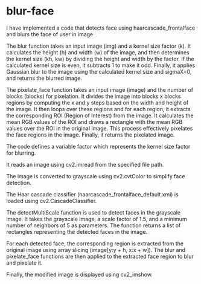# blur-face
I have implemented a code that detects face using haarcascade_frontalface and blurs the face of user in image

The blur function takes an input image (img) and a kernel size factor (k). It calculates the height (h) and width (w) of the image, and then determines the kernel size (kh, kw) by dividing the height and width by the factor. If the calculated kernel size is even, it subtracts 1 to make it odd. Finally, it applies Gaussian blur to the image using the calculated kernel size and sigmaX=0, and returns the blurred image.

The pixelate_face function takes an input image (image) and the number of blocks (blocks) for pixelation. It divides the image into blocks x blocks regions by computing the x and y steps based on the width and height of the image. It then loops over these regions and for each region, it extracts the corresponding ROI (Region of Interest) from the image. It calculates the mean RGB values of the ROI and draws a rectangle with the mean RGB values over the ROI in the original image. This process effectively pixelates the face regions in the image. Finally, it returns the pixelated image.

The code defines a variable factor which represents the kernel size factor for blurring.

It reads an image using cv2.imread from the specified file path.

The image is converted to grayscale using cv2.cvtColor to simplify face detection.

The Haar cascade classifier (haarcascade_frontalface_default.xml) is loaded using cv2.CascadeClassifier.

The detectMultiScale function is used to detect faces in the grayscale image. It takes the grayscale image, a scale factor of 1.5, and a minimum number of neighbors of 5 as parameters. The function returns a list of rectangles representing the detected faces in the image.

For each detected face, the corresponding region is extracted from the original image using array slicing (image[y:y + h, x:x + w]). The blur and pixelate_face functions are then applied to the extracted face region to blur and pixelate it.

Finally, the modified image is displayed using cv2_imshow.
